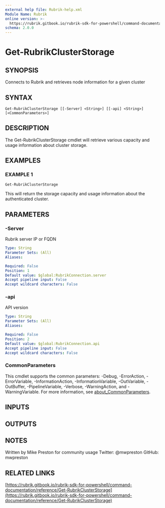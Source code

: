 ```yaml
---
external help file: Rubrik-help.xml
Module Name: Rubrik
online version: >-
  https://rubrik.gitbook.io/rubrik-sdk-for-powershell/command-documentation/reference/Get-RubrikClusterStorage
schema: 2.0.0
---
```


# Get-RubrikClusterStorage

## SYNOPSIS

Connects to Rubrik and retrieves node information for a given cluster

## SYNTAX

```text
Get-RubrikClusterStorage [[-Server] <String>] [[-api] <String>] [<CommonParameters>]
```

## DESCRIPTION

The Get-RubrikClusterStorage cmdlet will retrieve various capacity and usage information about cluster storage.

## EXAMPLES

### EXAMPLE 1

```text
Get-RubrikClusterStorage
```

This will return the storage capacity and usage information about the authenticated cluster.

## PARAMETERS

### -Server

Rubrik server IP or FQDN

```yaml
Type: String
Parameter Sets: (All)
Aliases:

Required: False
Position: 1
Default value: $global:RubrikConnection.server
Accept pipeline input: False
Accept wildcard characters: False
```

### -api

API version

```yaml
Type: String
Parameter Sets: (All)
Aliases:

Required: False
Position: 2
Default value: $global:RubrikConnection.api
Accept pipeline input: False
Accept wildcard characters: False
```

### CommonParameters

This cmdlet supports the common parameters: -Debug, -ErrorAction, -ErrorVariable, -InformationAction, -InformationVariable, -OutVariable, -OutBuffer, -PipelineVariable, -Verbose, -WarningAction, and -WarningVariable. For more information, see [about\_CommonParameters](http://go.microsoft.com/fwlink/?LinkID=113216).

## INPUTS

## OUTPUTS

## NOTES

Written by Mike Preston for community usage Twitter: @mwpreston GitHub: mwpreston

## RELATED LINKS

[https://rubrik.gitbook.io/rubrik-sdk-for-powershell/command-documentation/reference/Get-RubrikClusterStorage](https://rubrik.gitbook.io/rubrik-sdk-for-powershell/command-documentation/reference/Get-RubrikClusterStorage)

